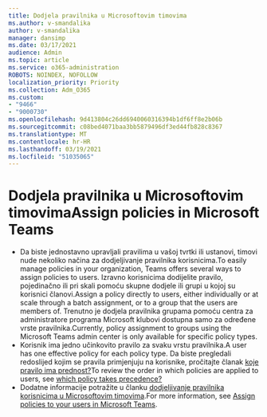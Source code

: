 ```yaml
---
title: Dodjela pravilnika u Microsoftovim timovima
ms.author: v-smandalika
author: v-smandalika
manager: dansimp
ms.date: 03/17/2021
audience: Admin
ms.topic: article
ms.service: o365-administration
ROBOTS: NOINDEX, NOFOLLOW
localization_priority: Priority
ms.collection: Adm_O365
ms.custom:
- "9466"
- "9000730"
ms.openlocfilehash: 9d413804c26dd6940060316394b1df6ff8e2b06b
ms.sourcegitcommit: c08bed4071baa3bb5879496df3ed44fb828c8367
ms.translationtype: MT
ms.contentlocale: hr-HR
ms.lasthandoff: 03/19/2021
ms.locfileid: "51035065"
---
```

# <a name="assign-policies-in-microsoft-teams"></a><span data-ttu-id="133fc-102">Dodjela pravilnika u Microsoftovim timovima</span><span class="sxs-lookup"><span data-stu-id="133fc-102">Assign policies in Microsoft Teams</span></span>

- <span data-ttu-id="133fc-103">Da biste jednostavno upravljali pravilima u vašoj tvrtki ili ustanovi, timovi nude nekoliko načina za dodjeljivanje pravilnika korisnicima.</span><span class="sxs-lookup"><span data-stu-id="133fc-103">To easily manage policies in your organization, Teams offers several ways to assign policies to users.</span></span> <span data-ttu-id="133fc-104">Izravno korisnicima dodijelite pravilo, pojedinačno ili pri skali pomoću skupne dodjele ili grupi u kojoj su korisnici članovi.</span><span class="sxs-lookup"><span data-stu-id="133fc-104">Assign a policy directly to users, either individually or at scale through a batch assignment, or to a group that the users are members of.</span></span>  <span data-ttu-id="133fc-105">Trenutno je dodjela pravilnika grupama pomoću centra za administratore programa Microsoft klubovi dostupna samo za određene vrste pravilnika.</span><span class="sxs-lookup"><span data-stu-id="133fc-105">Currently, policy assignment to groups using the Microsoft Teams admin center is only available for specific policy types.</span></span> 
- <span data-ttu-id="133fc-106">Korisnik ima jedno učinkovito pravilo za svaku vrstu pravilnika.</span><span class="sxs-lookup"><span data-stu-id="133fc-106">A user has one effective policy for each policy type.</span></span> <span data-ttu-id="133fc-107">Da biste pregledali redoslijed kojim se pravila primjenjuju na korisnike, pročitajte članak [koje pravilo ima prednost?](https://docs.microsoft.com/microsoftteams/assign-policies#which-policy-takes-precedence)</span><span class="sxs-lookup"><span data-stu-id="133fc-107">To review the order in which policies are applied to users, see [which policy takes precedence?](https://docs.microsoft.com/microsoftteams/assign-policies#which-policy-takes-precedence)</span></span>
- <span data-ttu-id="133fc-108">Dodatne informacije potražite u članku [dodjeljivanje pravilnika korisnicima u Microsoftovim timovima](https://docs.microsoft.com/microsoftteams/assign-policies).</span><span class="sxs-lookup"><span data-stu-id="133fc-108">For more information, see [Assign policies to your users in Microsoft Teams](https://docs.microsoft.com/microsoftteams/assign-policies).</span></span>